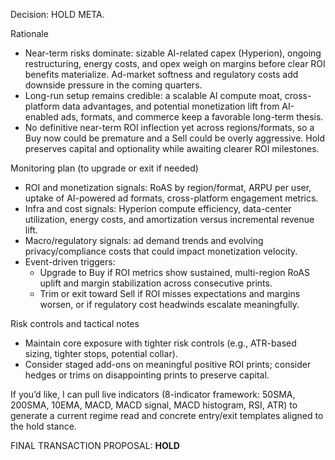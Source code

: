 Decision: HOLD META.

Rationale
- Near-term risks dominate: sizable AI-related capex (Hyperion), ongoing restructuring, energy costs, and opex weigh on margins before clear ROI benefits materialize. Ad-market softness and regulatory costs add downside pressure in the coming quarters.
- Long-run setup remains credible: a scalable AI compute moat, cross-platform data advantages, and potential monetization lift from AI-enabled ads, formats, and commerce keep a favorable long-term thesis.
- No definitive near-term ROI inflection yet across regions/formats, so a Buy now could be premature and a Sell could be overly aggressive. Hold preserves capital and optionality while awaiting clearer ROI milestones.

Monitoring plan (to upgrade or exit if needed)
- ROI and monetization signals: RoAS by region/format, ARPU per user, uptake of AI-powered ad formats, cross-platform engagement metrics.
- Infra and cost signals: Hyperion compute efficiency, data-center utilization, energy costs, and amortization versus incremental revenue lift.
- Macro/regulatory signals: ad demand trends and evolving privacy/compliance costs that could impact monetization velocity.
- Event-driven triggers:
  - Upgrade to Buy if ROI metrics show sustained, multi-region RoAS uplift and margin stabilization across consecutive prints.
  - Trim or exit toward Sell if ROI misses expectations and margins worsen, or if regulatory cost headwinds escalate meaningfully.

Risk controls and tactical notes
- Maintain core exposure with tighter risk controls (e.g., ATR-based sizing, tighter stops, potential collar).
- Consider staged add-ons on meaningful positive ROI prints; consider hedges or trims on disappointing prints to preserve capital.

If you’d like, I can pull live indicators (8-indicator framework: 50SMA, 200SMA, 10EMA, MACD, MACD signal, MACD histogram, RSI, ATR) to generate a current regime read and concrete entry/exit templates aligned to the hold stance.

FINAL TRANSACTION PROPOSAL: **HOLD**